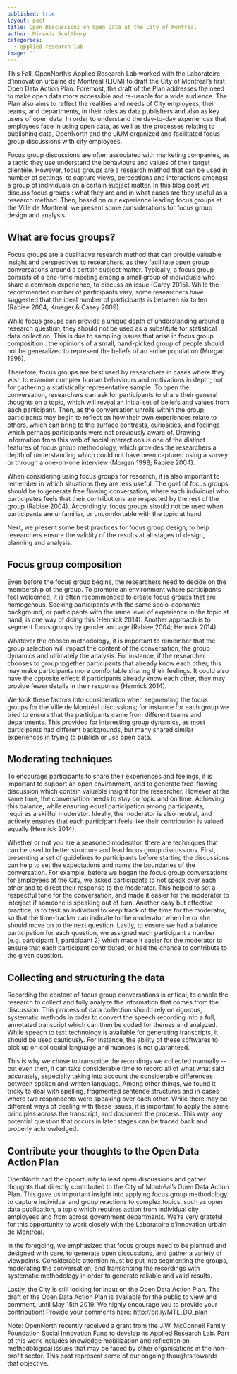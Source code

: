 ```yaml
---
published: true
layout: post
title: Open Discussions on Open Data at the City of Montreal
author: Miranda Sculthorp
categories:
  - applied research lab
image: ''
---
```


This Fall, OpenNorth’s Applied Research Lab worked with the Laboratoire d’innovation urbaine de Montréal (LIUM) to draft the City of Montreal’s first Open Data Action Plan. Foremost, the draft of the Plan addresses the need to make open data more accessible and re-usable for a wide audience. The Plan also aims to reflect the realities and needs of City employees, their teams, and departments, in their roles as data publishers and also as key users of open data. In order to understand the day-to-day experiences that employees face in using open data, as well as the processes relating to publishing data, OpenNorth and the LIUM organized and facilitated focus group discussions with city employees. 

Focus group discussions are often associated with marketing companies, as a tactic they use understand the behaviours and values of their target clientèle. However, focus groups are a research method that can be used in number of settings, to capture views, perceptions and interactions amongst a group of individuals on a certain subject matter. In this blog post we discuss focus groups : what they are and in what cases are they useful as a research method. Then, based on our experience leading focus groups at the Ville de Montreal, we present some considerations for focus group design and analysis.

## What are focus groups?
Focus groups are a qualitative research method that can provide valuable insight and perspectives to researchers, as they facilitate open group conversations around a certain subject matter. Typically, a focus group consists of a one-time meeting among a small group of individuals who share a common experience, to discuss an issue (Carey 2015). While the recommended number of participants vary, some researchers have suggested that the ideal number of participants is between six to ten (Rabiee 2004; Krueger & Casey 2009). 

While focus groups can provide a unique depth of understanding around a research question, they should not be used as a substitute for statistical data collection. This is due to sampling issues that arise in focus group composition : the opinions of a small, hand-picked group of people should not be generalized to represent the beliefs of an entire population (Morgan 1998). 

Therefore, focus groups are best used by researchers in cases where they wish to examine complex human behaviours and motivations in depth; not for gathering a statistically representative sample. To open the conversation, researchers can ask for participants to share their general thoughts on a topic, which will reveal an initial set of beliefs and values from each participant. Then, as the conversation unrolls within the group, participants may begin to reflect on how their own experiences relate to others, which can bring to the surface contrasts, curiosities, and feelings which perhaps participants were not previously aware of. Drawing information from this web of social interactions is one of the distinct features of focus group methodology, which provides the researchers a depth of understanding which could not have been captured using a survey or through a one-on-one interview (Morgan 1998; Rabiee 2004).

When considering using focus groups for research, it is also important to remember in which situations they are less useful. The goal of focus groups should be to generate free flowing conversation, where each individual who participates feels that their contributions are respected by the rest of the group (Rabiee 2004). Accordingly, focus groups should not be used when participants are unfamiliar, or uncomfortable with the topic at hand. 

Next, we present some best practices for focus group design, to help researchers ensure the validity of the results at all stages of design, planning and analysis.

## Focus group composition
Even before the focus group begins, the researchers need to decide on the membership of the group. To promote an environment where participants feel welcomed, it is often recommended to create focus groups that are homogenous. Seeking participants with the same socio-economic background, or participants with the same level of experience in the topic at hand, is one way of doing this (Hennick 2014). Another approach is to segment focus groups by gender and age (Rabiee 2004; Hennick 2014). 

Whatever the chosen methodology, it is important to remember that the group selection will impact the content of the conversation, the group dynamics and ultimately the analysis. For instance, if the researcher chooses to group together participants that already know each other, this may make participants more comfortable sharing their feelings. It could also have the opposite effect: if participants already know each other, they may provide fewer details in their response (Hennick 2014). 

We took these factors into consideration when segmenting the focus groups for the Ville de Montréal discussions; for instance for each group we tried to ensure that the participants came from different teams and departments. This provided for interesting group dynamics, as most participants had different backgrounds, but many shared similar experiences in trying to publish or use open data. 

## Moderating techniques
To encourage participants to share their experiences and feelings, it is important to support an open environment, and to generate free-flowing discussion which contain valuable insight for the researcher. However at the same time, the conversation needs to stay on topic and on time. Achieving this balance, while ensuring equal participation among participants, requires a skillful moderator. Ideally, the moderator is also neutral, and actively ensures that each participant feels like their contribution is valued equally (Hennick 2014). 

Whether or not you are a seasoned moderator, there are techniques that can be used to better structure and lead focus group discussions. First, presenting a set of guidelines to participants before starting the discussions can help to set the expectations and name the boundaries of the conversation. For example, before we began the focus group conversations for employees at the City, we asked participants to not speak over each other and to direct their response to the moderator. This helped to set a respectful tone for the conversation, and made it easier for the moderator to interject if someone is speaking out of turn. Another easy but effective practice, is to task an individual to keep track of the time for the moderator, so that the time-tracker can indicate to the moderator when he or she should move on to the next question. Lastly, to ensure we had a balance participation for each question, we assigned each participant a number (e.g. participant 1, participant 2) which made it easier for the moderator to ensure that each participant contributed, or had the chance to contribute to the given question. 

## Collecting and structuring the data
Recording the content of focus group conversations is critical, to enable the research to collect and fully analyze the information that comes from the discussion. This process of data collection should rely on rigorous, systematic methods in order to convert the speech recording into a full, annotated transcript which can then be coded for themes and analyzed. While speech to text technology is available for generating transcripts, it should be used cautiously. For instance, the ability of these softwares to pick up on colloquial language and nuances is not guaranteed. 

This is why we chose to transcribe the recordings we collected manually -- but even then, it can take considerable time to record all of what what said accurately, especially taking into account the considerable differences between spoken and written language. Among other things, we found it tricky to deal with spelling, fragmented sentence structures and in cases where two respondents were speaking over each other. While there may be different ways of dealing with these issues, it is important to apply the same principles across the transcript, and document the process. This way, any potential question that occurs in later stages can be traced back and properly acknowledged.    

## Contribute your thoughts to the Open Data Action Plan
OpenNorth had the opportunity to lead open discussions and gather thoughts that directly contributed to the City of Montréal’s Open Data Action Plan. This gave us important insight into applying focus group methodology to capture individual and group reactions to complex topics, such as open data publication, a topic which requires action from individual city employees and  from across government departments. We’re very grateful for this opportunity to work closely with the Laboratoire d’innovation urbain de Montréal. 

In the foregoing, we emphasized that focus groups need to be planned and designed with care, to generate open discussions, and gather a variety of viewpoints. Considerable attention must be put into segmenting the groups, moderating the conversation, and transcribing the recordings with systematic methodology in order to generate reliable and valid results. 

Lastly, the City is still looking for input on the Open Data Action Plan. The draft of the Open Data Action Plan is available for the public to view and comment, until May 15th 2019. We highly encourage you to provide your contribution!  Provide your comments here: http://bit.ly/MTL_DO_plan   

Note: OpenNorth recently received a grant from the J.W. McConnell Family Foundation Social Innovation Fund to develop its Applied Research Lab. Part of this work includes knowledge mobilization and reflection on methodological issues that may be faced by other organisations in the non-profit sector. This post represent some of our ongoing thoughts towards that objective.

